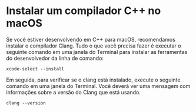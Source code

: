 <h1 data-loc-id="walkthough.mac.install.compiler">Instalar um compilador C++ no macOS</h1>
<p data-loc-id="walkthough.mac.text1">Se você estiver desenvolvendo em C++ para macOS, recomendamos instalar o compilador Clang. Tudo o que você precisa fazer é executar o seguinte comando em uma janela do Terminal para instalar as ferramentas do desenvolvedor da linha de comando:</p>
<pre><code class="lang-bash">xcode-<span class="hljs-keyword">select</span> <span class="hljs-comment">--install</span>
</code></pre>
<p data-loc-id="walkthough.mac.text2">Em seguida, para verificar se o clang está instalado, execute o seguinte comando em uma janela do Terminal. Você deverá ver uma mensagem com informações sobre a versão do Clang que está usando.</p>
<pre><code class="lang-bash">clang <span class="hljs-comment">--version</span>
</code></pre>
